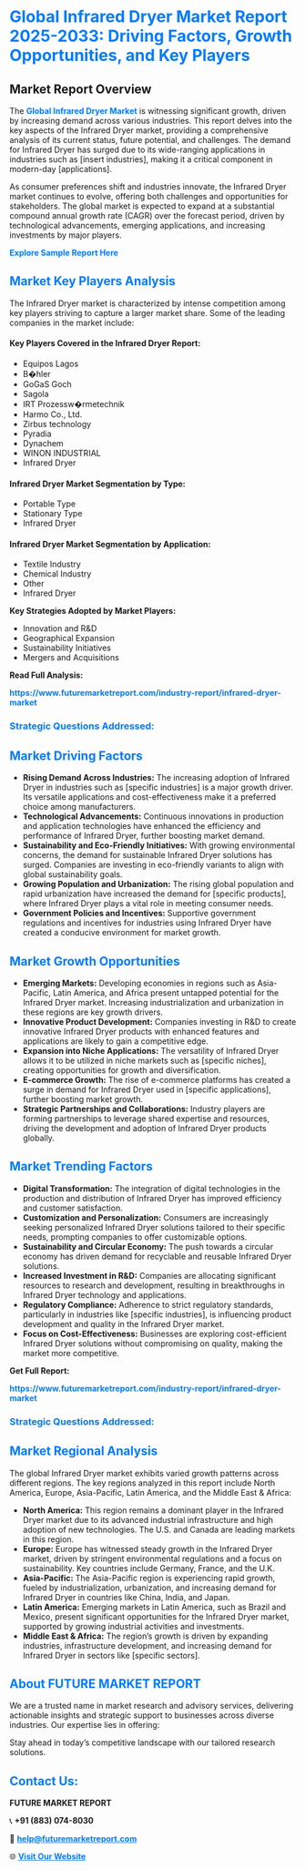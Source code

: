 <h1 style="color: #007BFF;">Global Infrared Dryer Market Report 2025-2033: Driving Factors, Growth Opportunities, and Key Players</h1>

<section id="overview">
<h2>Market Report Overview</h2>
<p>The <a href="https://www.futuremarketreport.com/industry-report/infrared-dryer-market" style="color: #007BFF; text-decoration: none;"><strong>Global Infrared Dryer Market</strong></a> is witnessing significant growth, driven by increasing demand across various industries. This report delves into the key aspects of the Infrared Dryer market, providing a comprehensive analysis of its current status, future potential, and challenges. The demand for Infrared Dryer has surged due to its wide-ranging applications in industries such as [insert industries], making it a critical component in modern-day [applications].</p>
<p>As consumer preferences shift and industries innovate, the Infrared Dryer market continues to evolve, offering both challenges and opportunities for stakeholders. The global market is expected to expand at a substantial compound annual growth rate (CAGR) over the forecast period, driven by technological advancements, emerging applications, and increasing investments by major players.</p>
</section>

<section id="overview">
<p><a href="https://www.futuremarketreport.com/request-sample/reportId=110404" style="color: #007BFF; text-decoration: none;"><strong>Explore Sample Report Here</strong></a></p>
</section>

<section id="key-players">
<h2 style="color: #007BFF;">Market Key Players Analysis</h2>
<p>The Infrared Dryer market is characterized by intense competition among key players striving to capture a larger market share. Some of the leading companies in the market include:</p>
<h4>Key Players Covered in the Infrared Dryer Report:</h4>
<ul><li>Equipos Lagos</li><li>B�hler</li><li>GoGaS Goch</li><li>Sagola</li><li>IRT Prozessw�rmetechnik</li><li>Harmo Co., Ltd.</li><li>Zirbus technology</li><li>Pyradia</li><li>Dynachem</li><li>WINON INDUSTRIAL</li><li>Infrared Dryer</li></ul>
<h4>Infrared Dryer Market Segmentation by Type:</h4>
<ul><li>Portable Type</li><li>Stationary Type</li><li>Infrared Dryer</li></ul>

<h4>Infrared Dryer Market Segmentation by Application:</h4>
<ul><li>Textile Industry</li><li>Chemical Industry</li><li>Other</li><li>Infrared Dryer</li></ul>
<p><strong>Key Strategies Adopted by Market Players:</strong></p>
<ul>
<li>Innovation and R&D</li>
<li>Geographical Expansion</li>
<li>Sustainability Initiatives</li>
<li>Mergers and Acquisitions</li>
</ul>
</section>

<section>
<p><strong>Read Full Analysis: </strong></p><a href="https://www.futuremarketreport.com/industry-report/infrared-dryer-market" style="color: #007BFF; text-decoration: none;"><strong>https://www.futuremarketreport.com/industry-report/infrared-dryer-market</strong></a>
<h3 style="color: #007BFF;">Strategic Questions Addressed:</h3>
</section>

<section id="driving-factors">
<h2 style="color: #007BFF;">Market Driving Factors</h2>
<ul>
<li><strong>Rising Demand Across Industries:</strong> The increasing adoption of Infrared Dryer in industries such as [specific industries] is a major growth driver. Its versatile applications and cost-effectiveness make it a preferred choice among manufacturers.</li>
<li><strong>Technological Advancements:</strong> Continuous innovations in production and application technologies have enhanced the efficiency and performance of Infrared Dryer, further boosting market demand.</li>
<li><strong>Sustainability and Eco-Friendly Initiatives:</strong> With growing environmental concerns, the demand for sustainable Infrared Dryer solutions has surged. Companies are investing in eco-friendly variants to align with global sustainability goals.</li>
<li><strong>Growing Population and Urbanization:</strong> The rising global population and rapid urbanization have increased the demand for [specific products], where Infrared Dryer plays a vital role in meeting consumer needs.</li>
<li><strong>Government Policies and Incentives:</strong> Supportive government regulations and incentives for industries using Infrared Dryer have created a conducive environment for market growth.</li>
</ul>
</section>

<section id="growth-opportunities">
<h2 style="color: #007BFF;">Market Growth Opportunities</h2>
<ul>
<li><strong>Emerging Markets:</strong> Developing economies in regions such as Asia-Pacific, Latin America, and Africa present untapped potential for the Infrared Dryer market. Increasing industrialization and urbanization in these regions are key growth drivers.</li>
<li><strong>Innovative Product Development:</strong> Companies investing in R&D to create innovative Infrared Dryer products with enhanced features and applications are likely to gain a competitive edge.</li>
<li><strong>Expansion into Niche Applications:</strong> The versatility of Infrared Dryer allows it to be utilized in niche markets such as [specific niches], creating opportunities for growth and diversification.</li>
<li><strong>E-commerce Growth:</strong> The rise of e-commerce platforms has created a surge in demand for Infrared Dryer used in [specific applications], further boosting market growth.</li>
<li><strong>Strategic Partnerships and Collaborations:</strong> Industry players are forming partnerships to leverage shared expertise and resources, driving the development and adoption of Infrared Dryer products globally.</li>
</ul>
</section>

<section id="trending-factors">
<h2 style="color: #007BFF;">Market Trending Factors</h2>
<ul>
<li><strong>Digital Transformation:</strong> The integration of digital technologies in the production and distribution of Infrared Dryer has improved efficiency and customer satisfaction.</li>
<li><strong>Customization and Personalization:</strong> Consumers are increasingly seeking personalized Infrared Dryer solutions tailored to their specific needs, prompting companies to offer customizable options.</li>
<li><strong>Sustainability and Circular Economy:</strong> The push towards a circular economy has driven demand for recyclable and reusable Infrared Dryer solutions.</li>
<li><strong>Increased Investment in R&D:</strong> Companies are allocating significant resources to research and development, resulting in breakthroughs in Infrared Dryer technology and applications.</li>
<li><strong>Regulatory Compliance:</strong> Adherence to strict regulatory standards, particularly in industries like [specific industries], is influencing product development and quality in the Infrared Dryer market.</li>
<li><strong>Focus on Cost-Effectiveness:</strong> Businesses are exploring cost-efficient Infrared Dryer solutions without compromising on quality, making the market more competitive.</li>
</ul>
</section>

<section>
<p><strong>Get Full Report: </strong></p><a href="https://www.futuremarketreport.com/industry-report/infrared-dryer-market" style="color: #007BFF; text-decoration: none;"><strong>https://www.futuremarketreport.com/industry-report/infrared-dryer-market</strong></a>
<h3 style="color: #007BFF;">Strategic Questions Addressed:</h3>
</section>


<section id="regional-analysis">
<h2 style="color: #007BFF;">Market Regional Analysis</h2>
<p>The global Infrared Dryer market exhibits varied growth patterns across different regions. The key regions analyzed in this report include North America, Europe, Asia-Pacific, Latin America, and the Middle East & Africa:</p>
<ul>
<li><strong>North America:</strong> This region remains a dominant player in the Infrared Dryer market due to its advanced industrial infrastructure and high adoption of new technologies. The U.S. and Canada are leading markets in this region.</li>
<li><strong>Europe:</strong> Europe has witnessed steady growth in the Infrared Dryer market, driven by stringent environmental regulations and a focus on sustainability. Key countries include Germany, France, and the U.K.</li>
<li><strong>Asia-Pacific:</strong> The Asia-Pacific region is experiencing rapid growth, fueled by industrialization, urbanization, and increasing demand for Infrared Dryer in countries like China, India, and Japan.</li>
<li><strong>Latin America:</strong> Emerging markets in Latin America, such as Brazil and Mexico, present significant opportunities for the Infrared Dryer market, supported by growing industrial activities and investments.</li>
<li><strong>Middle East & Africa:</strong> The region’s growth is driven by expanding industries, infrastructure development, and increasing demand for Infrared Dryer in sectors like [specific sectors].</li>
</ul>
</section>

<footer>
<h2 style="color: #007BFF;">About FUTURE MARKET REPORT</h2>
<p>We are a trusted name in market research and advisory services, delivering actionable insights and strategic support to businesses across diverse industries. Our expertise lies in offering:</p>

<p>Stay ahead in today’s competitive landscape with our tailored research solutions.</p>

<h2 style="color: #007BFF;">Contact Us:</h2>
<p><strong>FUTURE MARKET REPORT</strong></p>
<p>📞 <strong>+91 (883) 074-8030</strong></p>
<p>📧 <strong><a href="mailto:help@futuremarketreport.com" style="color: #007BFF;">help@futuremarketreport.com</a></strong></p>
<p>🌐 <strong><a href="https://www.futuremarketreport.com/" style="color: #007BFF;">Visit Our Website</a></strong></p>
</footer>